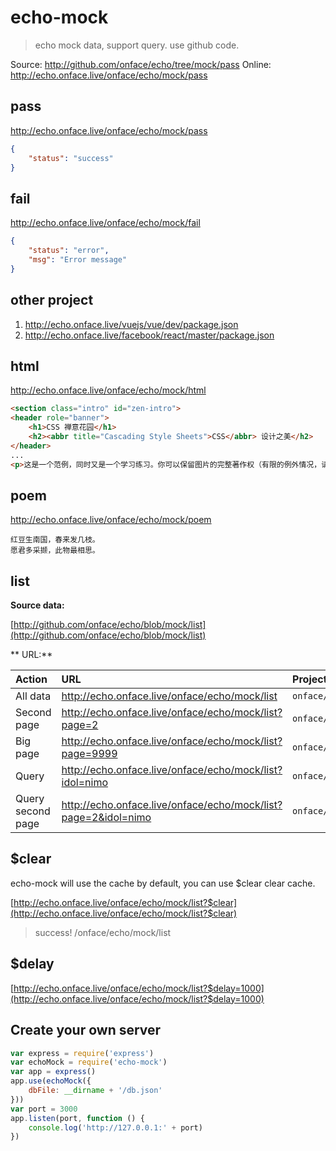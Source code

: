 # echo-mock

> echo mock data, support query. use github code.

Source: http://github.com/onface/echo/tree/mock/pass
Online: http://echo.onface.live/onface/echo/mock/pass

## pass

http://echo.onface.live/onface/echo/mock/pass

```json
{
	"status": "success"
}
```

## fail

http://echo.onface.live/onface/echo/mock/fail


```json
{
	"status": "error",
	"msg": "Error message"
}
```

## other project

1. http://echo.onface.live/vuejs/vue/dev/package.json
2. http://echo.onface.live/facebook/react/master/package.json


## html

http://echo.onface.live/onface/echo/mock/html

```html
<section class="intro" id="zen-intro">
<header role="banner">
	<h1>CSS 禅意花园</h1>
	<h2><abbr title="Cascading Style Sheets">CSS</abbr> 设计之美</h2>
</header>
...
<p>这是一个范例，同时又是一个学习练习。你可以保留图片的完整著作权（有限的例外情况，请参见 <a href="http://www.mezzoblue.com/zengarden/submit/guidelines/">投稿方针</a>），但是我们要求你使用 <a href="http://creativecommons.org/licenses/by-nc-sa/3.0/" title="查看禅意花园的许可信息。">与本站相同</a>的知识共享授权公开发布你的 <abbr title="Cascading Style Sheets">CSS</abbr> 作品，以便他人可以从中学习。</p>
````

## poem

http://echo.onface.live/onface/echo/mock/poem

```
红豆生南国，春来发几枝。
愿君多采撷，此物最相思。
```

## list

**Source data:**

[http://github.com/onface/echo/blob/mock/list](http://github.com/onface/echo/blob/mock/list)

** URL:**

| Action | URL | Project | Branch | Path | Query |
| :---- | :------------- | :------------- | :------------- | :------------- | :--------------|
| All data | http://echo.onface.live/onface/echo/mock/list       | `onface/echo`       | `mock`       |  `list`       | ``|
| Second page | http://echo.onface.live/onface/echo/mock/list?page=2       | `onface/echo`       | `mock`       |  `list`       | `?page=2` |
| Big page | http://echo.onface.live/onface/echo/mock/list?page=9999       | `onface/echo`       | `mock`       |  `list`       | `?page=999` |
| Query | http://echo.onface.live/onface/echo/mock/list?idol=nimo       | `onface/echo`       | `mock`       |  `list`       | `?idol=nimo` |
| Query second page | http://echo.onface.live/onface/echo/mock/list?page=2&idol=nimo       | `onface/echo`       | `mock`       |  `list`       | `?page=2&idol=nimo` |


## $clear

echo-mock will use the cache by default, you can use $clear clear cache.

[http://echo.onface.live/onface/echo/mock/list?$clear](http://echo.onface.live/onface/echo/mock/list?$clear)

> success! /onface/echo/mock/list

## $delay

[http://echo.onface.live/onface/echo/mock/list?$delay=1000](http://echo.onface.live/onface/echo/mock/list?$delay=1000)



## Create your own server

```js
var express = require('express')
var echoMock = require('echo-mock')
var app = express()
app.use(echoMock({
    dbFile: __dirname + '/db.json'
}))
var port = 3000
app.listen(port, function () {
    console.log('http://127.0.0.1:' + port)
})
```
